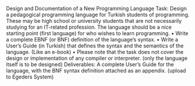 Design and Documentation of a New Programming Language
Task: Design a pedagogical programming language for Turkish students of programming. These may be high school or university students that are not necessarily studying for an IT-related profession. The language should be a nice starting point (first language) for who wishes to learn programming.
•	Write a complete EBNF (or BNF) definition of the language’s syntax. 
•	Write a User’s Guide (in Turkish) that defines the syntax and the semantics of the language. (Like an e-book)
•	Please note that the task does not cover the design or implementation of any compiler or interpreter. (only the language itself is to be designed)
Deliverables: A complete User’s Guide for the language, with the BNF syntax definition attached as an appendix. (upload to Egeders System)
